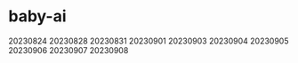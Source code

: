 # baby-ai
20230824
20230828
20230831
20230901
20230903
20230904
20230905
20230906
20230907
20230908
